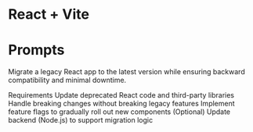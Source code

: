 # React + Vite

# Prompts

Migrate a legacy React app to the latest version while ensuring backward compatibility and minimal downtime.

Requirements
Update deprecated React code and third-party libraries
Handle breaking changes without breaking legacy features
Implement feature flags to gradually roll out new components
(Optional) Update backend (Node.js) to support migration logic
